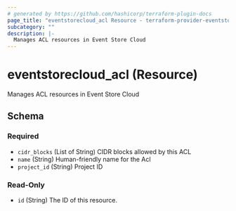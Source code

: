 ```yaml
---
# generated by https://github.com/hashicorp/terraform-plugin-docs
page_title: "eventstorecloud_acl Resource - terraform-provider-eventstorecloud"
subcategory: ""
description: |-
  Manages ACL resources in Event Store Cloud
---
```


# eventstorecloud_acl (Resource)

Manages ACL resources in Event Store Cloud



<!-- schema generated by tfplugindocs -->
## Schema

### Required

- `cidr_blocks` (List of String) CIDR blocks allowed by this ACL
- `name` (String) Human-friendly name for the Acl
- `project_id` (String) Project ID

### Read-Only

- `id` (String) The ID of this resource.
